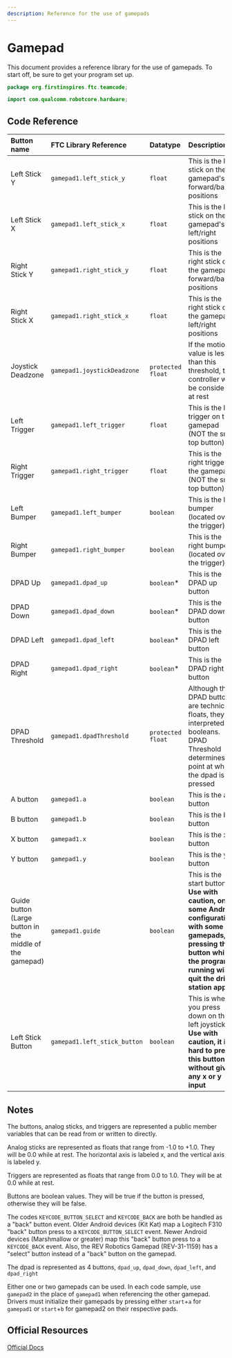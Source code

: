 ```yaml
---
description: Reference for the use of gamepads
---
```


# Gamepad

This document provides a reference library for the use of gamepads. To start off, be sure to get your program set up.

```java
package org.firstinspires.ftc.teamcode;

import com.qualcomm.robotcore.hardware;
```

## Code Reference

| Button name | FTC Library Reference | Datatype | Description |
| :--- | :--- | :--- | :--- |
| Left Stick Y | `gamepad1.left_stick_y` | `float` | This is the left stick on the gamepad's forward/back positions |
| Left Stick X | `gamepad1.left_stick_x` | `float` | This is the left stick on the gamepad's left/right positions |
| Right Stick Y | `gamepad1.right_stick_y` | `float` | This is the right stick on the gamepad's forward/back positions |
| Right Stick X | `gamepad1.right_stick_x` | `float` | This is the right stick on the gamepad's left/right positions |
| Joystick Deadzone | `gamepad1.joystickDeadzone` | `protected float` | If the motion value is less than this threshold, the controller will be considered at rest |
| Left Trigger | `gamepad1.left_trigger` | `float` | This is the left trigger on the gamepad \(NOT the small top button\) |
| Right Trigger | `gamepad1.right_trigger` | `float` | This is the right trigger on the gamepad \(NOT the small top button\) |
| Left Bumper | `gamepad1.left_bumper` | `boolean` | This is the left bumper \(located over the trigger\) |
| Right Bumper | `gamepad1.right_bumper` | `boolean` | This is the right bumper \(located over the trigger\) |
| DPAD Up | `gamepad1.dpad_up` | `boolean`\* | This is the DPAD up button |
| DPAD Down | `gamepad1.dpad_down` | `boolean`\* | This is the DPAD down button |
| DPAD Left | `gamepad1.dpad_left` | `boolean`\* | This is the DPAD left button |
| DPAD Right | `gamepad1.dpad_right` | `boolean`\* | This is the DPAD right button |
| DPAD Threshold | `gamepad1.dpadThreshold` | `protected float` | Although the DPAD buttons are technically floats, they are interpreted as booleans. DPAD Threshold determines the point at which the dpad is pressed |
| A button | `gamepad1.a` | `boolean` | This is the a button |
| B button | `gamepad1.b` | `boolean` | This is the b button |
| X button | `gamepad1.x` | `boolean` | This is the x button |
| Y button | `gamepad1.y` | `boolean` | This is the y button |
| Guide button \(Large button in the middle of the gamepad\) | `gamepad1.guide` | `boolean` | This is the start button. **Use with caution, on some Android configurations with some gamepads, pressing this button while the program is running will quit the driver station app.** |
| Left Stick Button | `gamepad1.left_stick_button` | `boolean` | This is when you press down on the left joystick. **Use with caution, it is hard to press this button without giving any x or y input** |

## Notes

The buttons, analog sticks, and triggers are represented a public member variables that can be read from or written to directly.

Analog sticks are represented as floats that range from -1.0 to +1.0. They will be 0.0 while at rest. The horizontal axis is labeled x, and the vertical axis is labeled y.

Triggers are represented as floats that range from 0.0 to 1.0. They will be at 0.0 while at rest.

Buttons are boolean values. They will be true if the button is pressed, otherwise they will be false.

The codes `KEYCODE_BUTTON_SELECT` and `KEYCODE_BACK` are both be handled as a "back" button event. Older Android devices \(Kit Kat\) map a Logitech F310 "back" button press to a `KEYCODE_BUTTON_SELECT` event. Newer Android devices \(Marshmallow or greater\) map this "back" button press to a `KEYCODE_BACK` event. Also, the REV Robotics Gamepad \(REV-31-1159\) has a "select" button instead of a "back" button on the gamepad.

The dpad is represented as 4 buttons, `dpad_up`, `dpad_down`, `dpad_left`, and `dpad_right`

Either one or two gamepads can be used. In each code sample, use `gamepad2` in the place of `gamepad1` when referencing the other gamepad. Drivers must initialize their gamepads by pressing either `start`+`a` for `gamepad1` or `start`+`b` for gamepad2 on their respective pads.

## Official Resources

[Official Docs](https://ftctechnh.github.io/ftc_app/doc/javadoc/com/qualcomm/robotcore/hardware/Gamepad.html)

